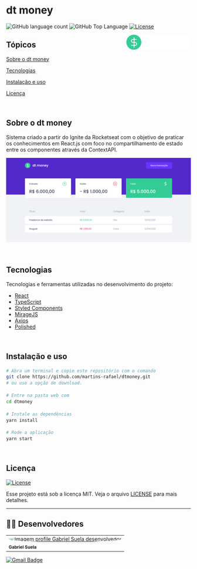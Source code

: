 # dt money

<p>
  <img alt="GitHub language count" src="https://img.shields.io/github/languages/count/martins-rafael/dtmoney?color=33CC95&style=flat-square">
  <img alt="GitHub Top Language" src="https://img.shields.io/github/languages/top/martins-rafael/dtmoney?color=33CC95&style=flat-square">
  <a href="https://opensource.org/licenses/MIT">
    <img alt="License" src="https://img.shields.io/badge/license-MIT-33CC95?style=flat-square">
  </a>
  
</p>

<img align="right" src="src/assets/Logo.svg" width="35%" alt="dt money">

## Tópicos 

[Sobre o dt money](#sobre-o-dt-money)

[Tecnologias](#tecnologias)

[Instalação e uso](#instalação-e-uso)

[Licença](#licença)

<br>

## Sobre o dt money

Sistema criado a partir do Ignite da Rocketseat com o objetivo de praticar os conhecimentos em React.js com foco no compartilhamento de estado entre os componentes através da ContextAPI.

![Screenshot 2021-08-17 at 15-13-51 dtmoney](https://raw.githubusercontent.com/Gabrielcsg19/dt-money/master/assets/cover-img.png)

<br>


## Tecnologias

Tecnologias e ferramentas utilizadas no desenvolvimento do projeto:

- [React](https://reactjs.org/)
- [TypeScript](https://www.typescriptlang.org/)
- [Styled Components](https://styled-components.com/)
- [MirageJS](https://miragejs.com/)
- [Axios](https://github.com/axios/axios)
- [Polished](https://polished.js.org/)

<br>

## Instalação e uso

```bash
# Abra um terminal e copie este repositório com o comando
git clone https://github.com/martins-rafael/dtmoney.git
# ou use a opção de download.

# Entre na pasta web com 
cd dtmoney

# Instale as dependências
yarn install

# Rode a aplicação
yarn start
```

<br>


## Licença
<a href="https://opensource.org/licenses/MIT">
    <img alt="License" src="https://img.shields.io/badge/license-MIT-ff512f?style=flat-square">
</a>

<br>

Esse projeto está sob a licença MIT. Veja o arquivo [LICENSE](/LICENSE) para mais detalhes.

---

<h2 id="desenvolvedores">👨‍💻 Desenvolvedores</h2>
<table>
  <td><a href="https://github.com/gabriel-suela"><img style="border-radius: 50%;" src="https://avatars.githubusercontent.com/u/96388423?v=4" width="100px;" alt="Imagem profile Gabriel Suela desenvolvedor"/><br /><sub><b> Gabriel Suela </b></sub></a><br /> 
    </table>


[![Gmail Badge](https://img.shields.io/badge/-gscsuela@gmail.com-33CC95?style=flat-square&logo=Gmail&logoColor=white&link=mailto:rafaeldcmartins@gmail.com)](mailto:gscsuela@gmail.com)
